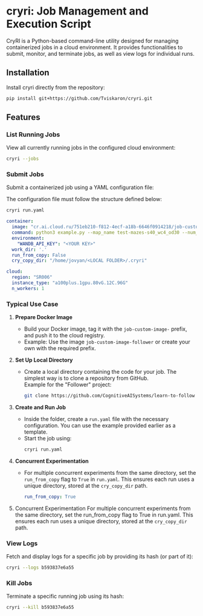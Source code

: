 # cryri: Job Management and Execution Script

CryRI is a Python-based command-line utility designed for managing containerized jobs in a cloud environment. It provides functionalities to submit, monitor,
and terminate jobs, as well as view logs for individual runs.

## Installation

Install cryri directly from the repository:
```bash
pip install git+https://github.com/Tviskaron/cryri.git
   ```

## Features

### List Running Jobs


View all currently running jobs in the configured cloud environment:

```bash
cryri --jobs
```

### Submit Jobs

Submit a containerized job using a YAML configuration file:

The configuration file must follow the structure defined below: 

```bash
cryri run.yaml
```

```yaml
container:
  image: "cr.ai.cloud.ru/751eb210-f812-4ecf-a18b-6646f0914218/job-custom-image-follower" # Docker image for the job
  command: python3 example.py --map_name test-mazes-s40_wc4_od30 --num_agents 128        # Command to execute in the container
  environment:                                                                           # Environment variables
    "WANDB_API_KEY": "<YOUR KEY>"
  work_dir: '.'                                                                          # Local working directory, recommend leaving as default
  run_from_copy: False                                                                   # Whether to run from a copy of the working directory
  cry_copy_dir: "/home/jovyan/<LOCAL FOLDER>/.cryri"                                     # Local path for creating working directory copies

cloud:
  region: "SR006"                                                                        # Cloud region to deploy the job
  instance_type: "a100plus.1gpu.80vG.12C.96G"                                            # Type of cloud instance
  n_workers: 1                                                                           # Number of worker instances, 1 is only option 
```

### Typical Use Case

1. **Prepare Docker Image**  
   - Build your Docker image, tag it with the `job-custom-image-` prefix, and push it to the cloud registry.  
   - Example: Use the image `job-custom-image-follower` or create your own with the required prefix.

2. **Set Up Local Directory**  
   - Create a local directory containing the code for your job. The simplest way is to clone a repository from GitHub.  
     Example for the "Follower" project:  
     ```bash
     git clone https://github.com/CognitiveAISystems/learn-to-follow
     ```

3. **Create and Run Job**  
   - Inside the folder, create a `run.yaml` file with the necessary configuration. You can use the example provided earlier as a template.  
   - Start the job using:  
     ```bash
     cryri run.yaml
     ```

4. **Concurrent Experimentation**  
   - For multiple concurrent experiments from the same directory, set the `run_from_copy` flag to `True` in `run.yaml`. This ensures each run uses a unique directory, stored at the `cry_copy_dir` path.  
     ```yaml
     run_from_copy: True
     ```


4.	Concurrent Experimentation
For multiple concurrent experiments from the same directory, set the run_from_copy flag to True in run.yaml. This ensures each run uses a unique directory, stored at the `cry_copy_dir` path.



### View Logs

Fetch and display logs for a specific job by providing its hash (or part of it):
```bash
cryri --logs b593837e6a55
```

### Kill Jobs

Terminate a specific running job using its hash:
```bash
cryri --kill b593837e6a55
```